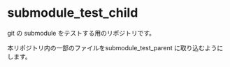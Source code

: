 # submodule_test_child

git の submodule をテストする用のリポジトリです。

本リポジトリ内の一部のファイルをsubmodule_test_parent に取り込むようにします。

